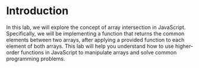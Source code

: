 # Introduction

In this lab, we will explore the concept of array intersection in JavaScript. Specifically, we will be implementing a function that returns the common elements between two arrays, after applying a provided function to each element of both arrays. This lab will help you understand how to use higher-order functions in JavaScript to manipulate arrays and solve common programming problems.

